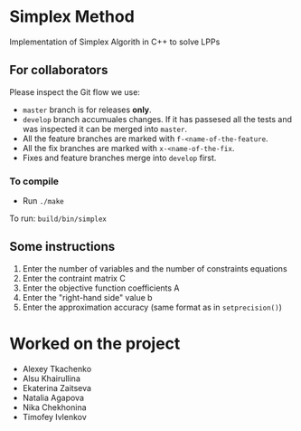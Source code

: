 # Simplex Method
Implementation of Simplex Algorith in C++ to solve LPPs

## For collaborators
Please inspect the Git flow we use:
- `master` branch is for releases **only**.
- `develop` branch accumuales changes. If it has passesed all the tests and was inspected it can be merged into `master`.
- All the feature branches are marked with `f-<name-of-the-feature`.
- All the fix branches are marked with `x-<name-of-the-fix`.
- Fixes and feature branches merge into `develop` first.

### To compile
- Run `./make`

To run: `build/bin/simplex`

## Some instructions
1. Enter the number of variables and the number of constraints equations
2. Enter the contraint matrix C 
3. Enter the objective function coefficients A
4. Enter the "right-hand side" value b
5. Enter the approximation accuracy (same format as in `setprecision()`)


# Worked on the project
- Alexey Tkachenko
- Alsu Khairullina
- Ekaterina Zaitseva
- Natalia Agapova
- Nika Chekhonina
- Timofey Ivlenkov

